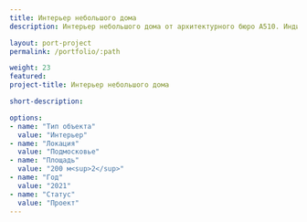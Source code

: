 ```yaml
---
title: Интерьер небольшого дома
description: Интерьер небольшого дома от архитектурного бюро А510. Индивидуальное проектирование на заказ.

layout: port-project
permalink: /portfolio/:path

weight: 23
featured:
project-title: Интерьер небольшого дома

short-description: 

options:
- name: "Тип объекта"
  value: "Интерьер"
- name: "Локация"
  value: "Подмосковье"
- name: "Площадь"
  value: "200 м<sup>2</sup>"
- name: "Год"
  value: "2021"
- name: "Статус"
  value: "Проект"
---
```

